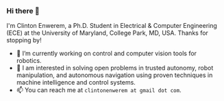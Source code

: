 ### Hi there 👋

I'm Clinton Enwerem, a Ph.D. Student in Electrical & Computer Engineering (ECE) at the University of Maryland, College Park, MD, USA. Thanks for stopping by!

<!--
**coenwerem/coenwerem** is a ✨ _special_ ✨ repository because its `README.md` (this file) appears on your GitHub profile.

Here are some ideas to get you started:
-->
- 🔭 I’m currently working on control and computer vision tools for robotics.
- 👯 I am interested in solving open problems in trusted autonomy, robot manipulation, and autonomous navigation using proven techniques in machine intelligence and control systems. 
- 📫 You can reach me at `clintonenwerem at gmail dot com`.

